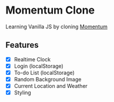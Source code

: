 # Momentum Clone

Learning Vanilla JS by cloning [Momentum](https://chrome.google.com/webstore/detail/momentum/laookkfknpbbblfpciffpaejjkokdgca)

## Features

- [x] Realtime Clock
- [x] Login (localStorage)
- [x] To-do List (localStorage)
- [x] Random Background Image
- [x] Current Location and Weather
- [x] Styling
